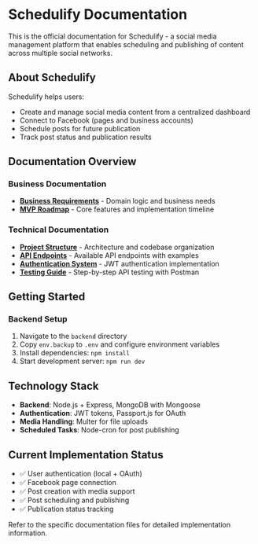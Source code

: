 # Schedulify Documentation

This is the official documentation for Schedulify - a social media management platform that enables scheduling and publishing of content across multiple social networks.

## About Schedulify

Schedulify helps users:
- Create and manage social media content from a centralized dashboard
- Connect to Facebook (pages and business accounts)
- Schedule posts for future publication
- Track post status and publication results

## Documentation Overview

### Business Documentation
- [**Business Requirements**](BUSINESS-REQUIREMENTS.md) - Domain logic and business needs
- [**MVP Roadmap**](MVP-ROADMAP.md) - Core features and implementation timeline

### Technical Documentation
- [**Project Structure**](PROJECT-STRUCTURE.md) - Architecture and codebase organization
- [**API Endpoints**](API-ENDPOINTS.md) - Available API endpoints with examples
- [**Authentication System**](AUTH-IMPLEMENTATION.md) - JWT authentication implementation
- [**Testing Guide**](TESTING-GUIDE.md) - Step-by-step API testing with Postman

## Getting Started

### Backend Setup
1. Navigate to the `backend` directory
2. Copy `env.backup` to `.env` and configure environment variables
3. Install dependencies: `npm install`
4. Start development server: `npm run dev`

## Technology Stack

- **Backend**: Node.js + Express, MongoDB with Mongoose
- **Authentication**: JWT tokens, Passport.js for OAuth
- **Media Handling**: Multer for file uploads
- **Scheduled Tasks**: Node-cron for post publishing

## Current Implementation Status

- ✅ User authentication (local + OAuth)
- ✅ Facebook page connection
- ✅ Post creation with media support
- ✅ Post scheduling and publishing
- ✅ Publication status tracking

Refer to the specific documentation files for detailed implementation information. 